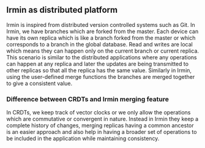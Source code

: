 ## Irmin as distributed platform
Irmin is inspired from distributed version controlled systems such as Git. In Irmin, we have branches which are forked from the master. Each 
device can have its own replica which is like a branch forked from the master or which corresponds to a branch in the global database. 
Read and writes are local which means they can happen only on the current branch or current replica. This scenario is similar to the
distributed applications where any operations can happen at any replica and later the updates are being transmitted to other replicas so that all the 
replica has the same value. Similarly in Irmin, using the user-defined merge functions the branches are merged together to give a consistent value.

### Difference between CRDTs and Irmin merging feature
In CRDTs, we keep track of vector clocks or we only allow the operations which are commutative or convergent in nature. Instead in Irmin
they keep a complete history of changes, merging replicas having a common ancestor is an easier approach and also help in having a broader set of operations to be included in the 
application while maintaining consistency.
